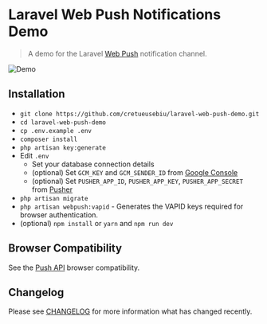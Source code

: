 # Laravel Web Push Notifications Demo

> A demo for the Laravel [Web Push](https://github.com/laravel-notification-channels/webpush) notification channel. 

![Demo](http://i.imgur.com/3QmEeVl.gif)

## Installation

- `git clone https://github.com/cretueusebiu/laravel-web-push-demo.git`
- `cd laravel-web-push-demo`
- `cp .env.example .env`
- `composer install`
- `php artisan key:generate`
- Edit `.env` 
    - Set your database connection details
    - (optional) Set `GCM_KEY` and `GCM_SENDER_ID` from [Google Console](https://console.cloud.google.com)
    - (optional) Set `PUSHER_APP_ID`, `PUSHER_APP_KEY`, `PUSHER_APP_SECRET` from [Pusher](https://pusher.com/)
- `php artisan migrate`
- `php artisan webpush:vapid` - Generates the VAPID keys required for browser authentication.
- (optional) `npm install` or `yarn` and `npm run dev`

## Browser Compatibility

See the [Push API](https://caniuse.com/#feat=push-api) browser compatibility.

## Changelog

Please see [CHANGELOG](CHANGELOG.md) for more information what has changed recently.
